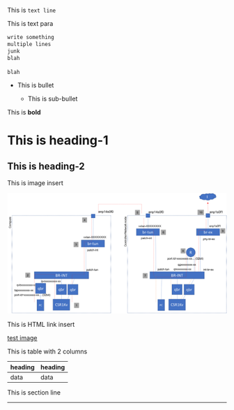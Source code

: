 This is `text line`

This is text para
```
write something
multiple lines
junk
blah

blah
```

* This is bullet

  * This is sub-bullet

This is **bold**

# This is heading-1

## This is heading-2

This is image insert

![test image](https://github.com/userlerueda/LTRCLD-1451/blob/master/images/neutron-2.png)

This is HTML link insert

[test image](https://github.com/userlerueda/LTRCLD-1451/blob/master/images/neutron-2.png)


This is table with 2 columns

|heading|heading|
|-------|-------|
|data|data|


This is section line

---


